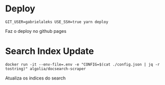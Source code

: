 # Deploy

```console
GIT_USER=gabrielaleks USE_SSH=true yarn deploy
```

Faz o deploy no github pages

# Search Index Update

```console
docker run -it --env-file=.env -e "CONFIG=$(cat ./config.json | jq -r tostring)" algolia/docsearch-scraper
```
Atualiza os índices do search